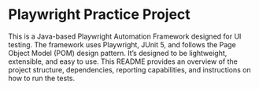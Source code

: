 # Playwright Practice Project

This is a Java-based Playwright Automation Framework designed for UI testing. The framework uses Playwright, JUnit 5, and follows the Page Object Model (POM) design pattern. It’s designed to be lightweight, extensible, and easy to use. This README provides an overview of the project structure, dependencies, reporting capabilities, and instructions on how to run the tests.

